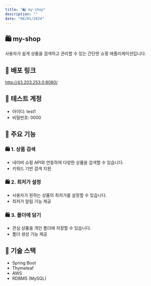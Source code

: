 ```yaml
---
title: "🛍️ my-shop"
description: ""
date: "08/01/2024"
---
```


## 🛍️ my-shop

사용자가 쉽게 상품을 검색하고 관리할 수 있는 간단한 쇼핑 애플리케이션입니다.

## 🛒 배포 링크

http://43.203.253.0:8080/

## 🛒 테스트 계정

- 아이디: test1
- 비밀번호: 0000

## 🛒 주요 기능

### 🛍️ 1. 상품 검색

- 네이버 쇼핑 API와 연동하여 다양한 상품을 검색할 수 있습니다.
- 키워드 기반 검색 지원

### 🛍️ 2. 최저가 설정

- 사용자가 원하는 상품의 최저가를 설정할 수 있습니다.
- 최저가 알림 기능 제공

### 🛍️ 3. 폴더에 담기

- 관심 상품을 개인 폴더에 저장할 수 있습니다.
- 폴더 생성 기능 제공

## 🛒 기술 스택

- Spring Boot
- Thymeleaf
- AWS
- RDBMS (MySQL)
